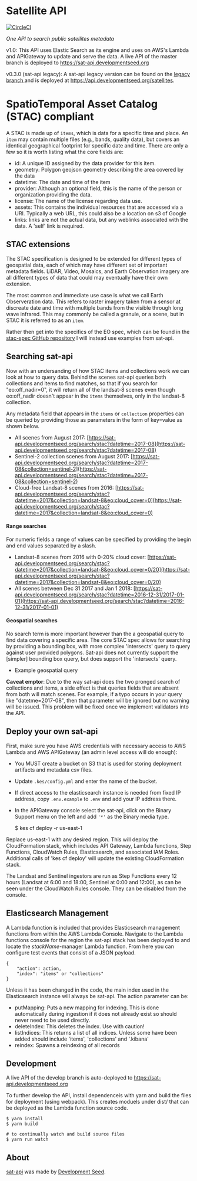 # Satellite API

[![CircleCI](https://circleci.com/gh/sat-utils/sat-api.svg?style=svg)](https://circleci.com/gh/sat-utils/sat-api)

*One API to search public satellites metadata*

v1.0: This API uses Elastic Search as its engine and uses on AWS's Lambda and APIGateway to update and serve the data. A live API of the master branch is deployed to https://sat-api.developmentseed.org

v0.3.0 (sat-api legacy): A sat-api legacy version can be found on the [legacy branch ](https://github.com/sat-utils/sat-api/tree/legacy) and is deployed at https://api.developmentseed.org/satellites.

# SpatioTemporal Asset Catalog (STAC) compliant

A STAC is made up of `items`, which is data for a specific time and place. An `item` may contain multiple files (e.g., bands, quality data), but covers an identical geographical footprint for specific date and time. There are only a few so it is worth listing what the core fields are:

- id: A unique ID assigned by the data provider for this item.
- geometry: Polygon geojson geometry describing the area covered by the data
- datetime: The date and time of the item
- provider: Although an optional field, this is the name of the person or organization providing the data.
- license: The name of the license regarding data use.
- assets: This contains the individual resources that are accessed via a URI. Typically a web URL, this could also be a location on s3 of Google
- links: links are not the actual data, but any weblinks associated with the data. A 'self' link is required.

## STAC extensions
The STAC specification is designed to be extended for different types of geospatial data, each of which may have different set of important metadata fields. LiDAR, Video, Mosaics, and Earth Observation imagery are all different types of data that could may eventually have their own extension.

The most common and immediate use case is what we call Earth Observeration data. This refers to raster imagery taken from a sensor at discreate date and time with multiple bands from the visible through long wave infrared. This may commonly be called a granule, or a scene, but in STAC it is referred to as an `item`.

Rather then get into the specifics of the EO spec, which can be found in the [stac-spec GitHub repository](https://github.com/radiantearth/stac-spec/blob/master/extensions/stac-eo-spec.md) I will instead use examples from sat-api.

## Searching sat-api
Now with an undersanding of how STAC items and collections work we can look at how to query data. Behind the scenes sat-api queries both collections and items to find matches, so that if you search for "eo:off_nadir=0", it will return all of the landsat-8 scenes even though eo:off_nadir doesn't appear in the `items` themselves, only in the landsat-8 collection.

Any metadata field that appears in the `items` or `collection` properties can be queried by providing those as parameters in the form of key=value as shown below.

- All scenes from August 2017: [https://sat-api.developmentseed.org/search/stac?datetime=2017-08](https://sat-api.developmentseed.org/search/stac?datetime=2017-08)
- Sentinel-2 collection scenes from August 2017: [https://sat-api.developmentseed.org/search/stac?datetime=2017-08&collection=sentinel-2](https://sat-api.developmentseed.org/search/stac?datetime=2017-08&collection=sentinel-2)
- Cloud-free Landsat-8 scenes from 2016: [https://sat-api.developmentseed.org/search/stac?datetime=2017&collection=landsat-8&eo:cloud_cover=0](https://sat-api.developmentseed.org/search/stac?datetime=2017&collection=landsat-8&eo:cloud_cover=0)

#### Range searches
For numeric fields a range of values can be specified by providing the begin and end values separated by a slash. 

- Landsat-8 scenes from 2016 with 0-20% cloud cover: [https://sat-api.developmentseed.org/search/stac?datetime=2017&collection=landsat-8&eo:cloud_cover=0/20](https://sat-api.developmentseed.org/search/stac?datetime=2017&collection=landsat-8&eo:cloud_cover=0/20)
- All scenes between Dec 31 2017 and Jan 1 2018: [https://sat-api.developmentseed.org/search/stac?datetime=2016-12-31/2017-01-01](https://sat-api.developmentseed.org/search/stac?datetime=2016-12-31/2017-01-01)

#### Geospatial searches
No search term is more important however than the a geospatial query to find data covering a specific area. The core STAC spec allows for searching by providing a bounding box, with more complex 'intersects' query to query against user provided polygons. Sat-api does not currently support the [simpler] bounding box query, but does support the 'intersects' query.

- Example geospatial query


**Caveat emptor**: Due to the way sat-api does the two pronged search of collections and items, a side effect is that queries fields that are absent from both will match scenes. For example, if a typo occurs in your query like "datetme=2017-08", then that parameter will be ignored but no warning will be issued. This problem will be fixed once we implement validators into the API.


## Deploy your own sat-api

First, make sure you have AWS credentials with necessary access to AWS Lambda and AWS APIGateway (an admin level access will do enough):

- You MUST create a bucket on S3 that is used for storing deployment artifacts and metadata csv files.
- Update `.kes/config.yml` and enter the name of the bucket.
- If direct access to the elasticsearch instance is needed from fixed IP address, copy `.env.example` to `.env` and add your IP address there.
-  In the APIGateway console select the sat-api, click on the Binary Support menu on the left and add `'*'` as the Binary media type.

    $ kes cf deploy -r us-east-1
    
Replace us-east-1 with any desired region. This will deploy the CloudFormation stack, which includes API Gateway, Lambda functions, Step Functions, CloudWatch Rules, Elasticsearch, and associated IAM Roles. Additional calls of 'kes cf deploy' will update the existing CloudFormation stack.

The Landsat and Sentinel ingestors are run as Step Functions every 12 hours (Landsat at 6:00 and 18:00, Sentinel at 0:00 and 12:00), as can be seen under the CloudWatch Rules console. They can be disabled from the console.

## Elasticsearch Management

A Lambda function is included that provides Elasticsearch management functions from within the AWS Lambda Console. Navigate to the Lambda functions console for the region the sat-api stack has been deployed to and locate the *stackName*-manager Lambda function. From here you can configure test events that consist of a JSON payload.

```
{
    "action": action,
    "index": "items" or "collections"
}
```

Unless it has been changed in the code, the main index used in the Elasticsearch instance will always be sat-api. The action parameter can be:

- putMapping: Puts a new mapping for indexing. This is done automatically during ingestion if it does not already exist so should never need to be used directly.
- deleteIndex: This deletes the index. Use with caution!
- listIndices: This returns a list of all indices. Unless some have been added should include 'items', 'collections' and '.kibana'
- reindex: Spawns a reindexing of all records

## Development

A live API of the develop branch is auto-deployed to https://sat-api.developmentseed.org

To further develop the API, install dependenceis with yarn and build the files for deployment (using webpack). This creates moduels under dist/ that can be deployed as the Lambda function source code.

    $ yarn install
    $ yarn build

    # to continually watch and build source files
    $ yarn run watch

## About
[sat-api](http://github.com/sat-utils/sat-api.git) was made by [Development Seed](http://developmentseed.org).
